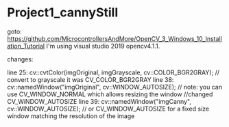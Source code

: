 # Project1_cannyStill

goto: https://github.com/MicrocontrollersAndMore/OpenCV_3_Windows_10_Installation_Tutorial
I'm using visual studio 2019
opencv4.1.1.

changes:

line 25:  cv::cvtColor(imgOriginal, imgGrayscale, cv::COLOR_BGR2GRAY);       // convert to grayscale     it was CV_COLOR_BGR2GRAY
line 38:  cv::namedWindow("imgOriginal", cv::WINDOW_AUTOSIZE);     // note: you can use CV_WINDOW_NORMAL which allows resizing the window		//changed CV_WiNDOW_AUTOSIZE
line 39:  cv::namedWindow("imgCanny", cv::WINDOW_AUTOSIZE);        // or CV_WINDOW_AUTOSIZE for a fixed size window matching the resolution of the image
